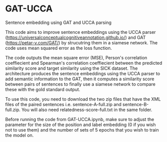 # GAT-UCCA
Sentence embedding using GAT and UCCA parsing

This code aims to improve sentence embeddings using the UCCA parser (https://universalconceptualcognitiveannotation.github.io/) and GAT (https://petar-v.com/GAT/) by strucutring them in a siamese network. The code uses mean squared error as the loss function.

The code outputs the mean square error (MSE), Person's correlation coeffiecient and Spearman's correlation coeffiecient between the predicted similarity score and target similarity using the SICK dataset. The architecture produces the sentence embeddings using the UCCA parser to add semantic information to the GAT, then it computes a similarity score between pairs of sentences to finally use a siamese network to compare these with the gold standard output.

To use this code, you need to download the two zip files that have the XML files of the paired sentences i.e. sentence-A-full.zip and sentence-B-full.zip. You will also need relatedness-score-full.txt in the same folder.

Before running the code from GAT-UCCA.ipynb, make sure to adjust the parameter for the size of the position and label embedding (0 if you wish not to use them) and the number of sets of 5 epochs that you wish to train the model on.
